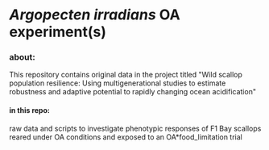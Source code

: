 # *Argopecten irradians* OA experiment(s)


### about:
 This repository contains original data in the project titled "Wild scallop population resilience: Using multigenerational studies to estimate robustness and adaptive potential to rapidly changing ocean acidification"

#### in this repo:
raw data and scripts to investigate phenotypic responses of F1 Bay scallops reared under OA conditions and exposed to an OA*food_limitation trial
